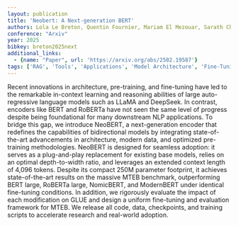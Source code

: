 ```yaml
---
layout: publication
title: 'Neobert: A Next-generation BERT'
authors: Lola Le Breton, Quentin Fournier, Mariam El Mezouar, Sarath Chandar
conference: "Arxiv"
year: 2025
bibkey: breton2025next
additional_links:
  - {name: "Paper", url: 'https://arxiv.org/abs/2502.19587'}
tags: ['RAG', 'Tools', 'Applications', 'Model Architecture', 'Fine-Tuning', 'Training Techniques', 'BERT', 'Prompting', 'Reinforcement Learning', 'Pre-Training', 'In-Context Learning', 'Pretraining Methods']
---
```

Recent innovations in architecture, pre-training, and fine-tuning have led to
the remarkable in-context learning and reasoning abilities of large
auto-regressive language models such as LLaMA and DeepSeek. In contrast,
encoders like BERT and RoBERTa have not seen the same level of progress despite
being foundational for many downstream NLP applications. To bridge this gap, we
introduce NeoBERT, a next-generation encoder that redefines the capabilities of
bidirectional models by integrating state-of-the-art advancements in
architecture, modern data, and optimized pre-training methodologies. NeoBERT is
designed for seamless adoption: it serves as a plug-and-play replacement for
existing base models, relies on an optimal depth-to-width ratio, and leverages
an extended context length of 4,096 tokens. Despite its compact 250M parameter
footprint, it achieves state-of-the-art results on the massive MTEB benchmark,
outperforming BERT large, RoBERTa large, NomicBERT, and ModernBERT under
identical fine-tuning conditions. In addition, we rigorously evaluate the
impact of each modification on GLUE and design a uniform fine-tuning and
evaluation framework for MTEB. We release all code, data, checkpoints, and
training scripts to accelerate research and real-world adoption.
